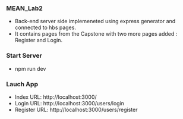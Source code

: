 ### MEAN_Lab2

- Back-end server side implemeneted using express generator and connected to hbs pages.
- It contains pages from the Capstone with two more pages added : Register and Login.

### Start Server

- npm run dev

### Lauch App

- Index URL: http://localhost:3000/
- Login URL: http://localhost:3000/users/login
- Register URL: http://localhost:3000/users/register